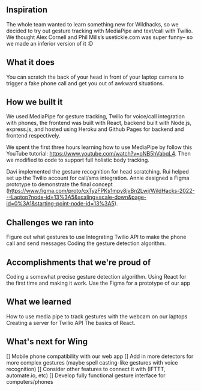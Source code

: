 ## Inspiration
The whole team wanted to learn something new for Wildhacks, so we decided to try out gesture tracking with MediaPipe and text/call with Twilio. We thought Alex Cornell and Phil Mills’s usetickle.com was super funny– so we made an inferior version of it :D

## What it does
You can scratch the back of your head in front of your laptop camera to trigger a fake phone call and get you out of awkward situations.

## How we built it
We used MediaPipe for gesture tracking, Twilio for voice/call integration with phones, the frontend was built with React, backend built with Node.js, express.js, and hosted using Heroku and Github Pages for backend and frontend respectively.

We spent the first three hours learning how to use MediaPipe by follow this YouTube tutorial: https://www.youtube.com/watch?v=oNB5hVabqL4. Then we modified to code to support full holistic body tracking.

Davi implemented the gesture recognition for head scratching. Rui helped set up the Twilio account for call/sms integration. Annie designed a Figma prototype to demonstrate the final concept (https://www.figma.com/proto/cxTyzFPKs1mpy8jvBn2Lwj/WildHacks-2022---Laptop?node-id=13%3A5&scaling=scale-down&page-id=0%3A1&starting-point-node-id=13%3A5). 

## Challenges we ran into
Figure out what gestures to use
Integrating Twilio API to make the phone call and send messages
Coding the gesture detection algorithm.

## Accomplishments that we're proud of
Coding a somewhat precise gesture detection algorithm. 
Using React for the first time and making it work.
Use the Figma for a prototype of our app

## What we learned
How to use media pipe to track gestures with the webcam on our laptops
Creating a server for Twilio API 
The basics of React.

## What's next for Wing
[] Mobile phone compatibility with our web app
[] Add in more detectors for more complex gestures (maybe spell casting-like gestures with voice recognition)
[] Consider other features to connect it with (IFTTT, automate.io, etc)
[] Develop fully functional gesture interface for computers/phones
